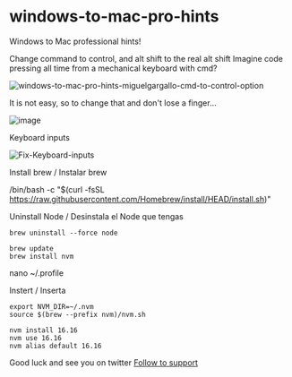 # windows-to-mac-pro-hints
Windows to Mac professional hints!

Change command to control, and alt shift to the real alt shift
Imagine code pressing all time from a mechanical keyboard with cmd?

![windows-to-mac-pro-hints-miguelgargallo-cmd-to-control-option](https://user-images.githubusercontent.com/5947268/184838086-eb110f1d-86e9-4538-a890-c070fde14104.png)


It is not easy, so to change that and don't lose a finger...

![image](https://user-images.githubusercontent.com/5947268/184834376-95e33edb-aeba-44eb-baa1-856558ffa1fd.png)

Keyboard inputs

![Fix-Keyboard-inputs](https://user-images.githubusercontent.com/5947268/184843299-c345a032-5409-48ca-a062-11c6ae86ce5e.png)


Install brew / Instalar brew

  /bin/bash -c "$(curl -fsSL https://raw.githubusercontent.com/Homebrew/install/HEAD/install.sh)"

Uninstall Node / Desinstala el Node que tengas

    brew uninstall --force node
    
    brew update
    brew install nvm

nano ~/.profile

Instert / Inserta 

    export NVM_DIR=~/.nvm
    source $(brew --prefix nvm)/nvm.sh

    nvm install 16.16
    nvm use 16.16
    nvm alias default 16.16


Good luck and see you on twitter [Follow to support](https://twitter.com/miguelgargallo)
